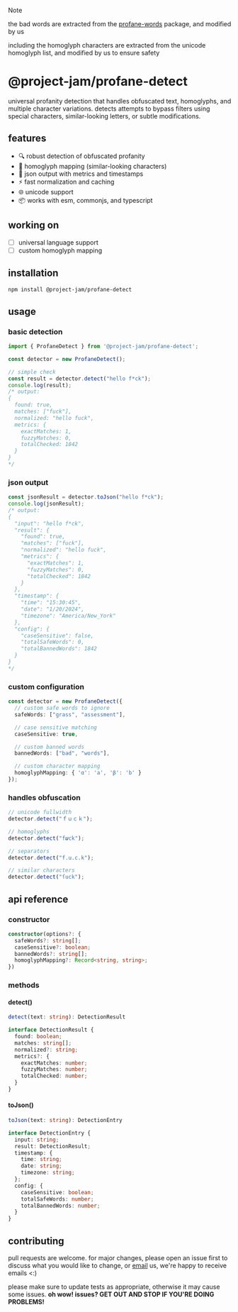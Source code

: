 > [!NOTE]
> the bad words are extracted from the [profane-words](https://github.com/zacanger/profane-words) package, and modified by us
>
> including the homoglyph characters are extracted from the unicode homoglyph list, and modified by us to ensure safety

# @project-jam/profane-detect

universal profanity detection that handles obfuscated text, homoglyphs, and multiple character variations. detects attempts to bypass filters using special characters, similar-looking letters, or subtle modifications.

## features

- 🔍 robust detection of obfuscated profanity
- 🔄 homoglyph mapping (similar-looking characters)
- 📝 json output with metrics and timestamps
- ⚡ fast normalization and caching
- 🌐 unicode support
- 📦 works with esm, commonjs, and typescript

## working on

- [ ] universal language support
- [ ] custom homoglyph mapping

## installation

```bash
npm install @project-jam/profane-detect
```

## usage

### basic detection

```javascript
import { ProfaneDetect } from '@project-jam/profane-detect';

const detector = new ProfaneDetect();

// simple check
const result = detector.detect("hello f*ck");
console.log(result);
/* output:
{
  found: true,
  matches: ["fuck"],
  normalized: "hello fuck",
  metrics: {
    exactMatches: 1,
    fuzzyMatches: 0,
    totalChecked: 1842
  }
}
*/
```

### json output

```javascript
const jsonResult = detector.toJson("hello f*ck");
console.log(jsonResult);
/* output:
{
  "input": "hello f*ck",
  "result": {
    "found": true,
    "matches": ["fuck"],
    "normalized": "hello fuck",
    "metrics": {
      "exactMatches": 1,
      "fuzzyMatches": 0,
      "totalChecked": 1842
    }
  },
  "timestamp": {
    "time": "15:30:45",
    "date": "1/20/2024",
    "timezone": "America/New_York"
  },
  "config": {
    "caseSensitive": false,
    "totalSafeWords": 0,
    "totalBannedWords": 1842
  }
}
*/
```

### custom configuration

```typescript
const detector = new ProfaneDetect({
  // custom safe words to ignore
  safeWords: ["grass", "assessment"],

  // case sensitive matching
  caseSensitive: true,

  // custom banned words
  bannedWords: ["bad", "words"],

  // custom character mapping
  homoglyphMapping: { 'α': 'a', 'β': 'b' }
});
```

### handles obfuscation

```javascript
// unicode fullwidth
detector.detect("ｆｕｃｋ");

// homoglyphs
detector.detect("f𝒖ck");

// separators
detector.detect("f.u.c.k");

// similar characters
detector.detect("ſuck");
```

## api reference

### constructor

```typescript
constructor(options?: {
  safeWords?: string[];
  caseSensitive?: boolean;
  bannedWords?: string[];
  homoglyphMapping?: Record<string, string>;
})
```

### methods

#### detect()
```typescript
detect(text: string): DetectionResult

interface DetectionResult {
  found: boolean;
  matches: string[];
  normalized?: string;
  metrics?: {
    exactMatches: number;
    fuzzyMatches: number;
    totalChecked: number;
  }
}
```

#### toJson()
```typescript
toJson(text: string): DetectionEntry

interface DetectionEntry {
  input: string;
  result: DetectionResult;
  timestamp: {
    time: string;
    date: string;
    timezone: string;
  };
  config: {
    caseSensitive: boolean;
    totalSafeWords: number;
    totalBannedWords: number;
  }
}
```

## contributing

pull requests are welcome. for major changes, please open an issue first to discuss what you would like to change, or [email](mailto:contact@project-jam.is-a.dev) us, we're happy to receive emails <:)

please make sure to update tests as appropriate, otherwise it may cause some issues. **oh wow! issues? GET OUT AND STOP IF YOU'RE DOING PROBLEMS!**
